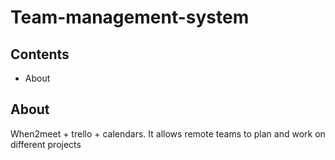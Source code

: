 # Team-management-system

## Contents
  - About
## About

When2meet + trello + calendars. It allows remote teams to plan and work on different projects
